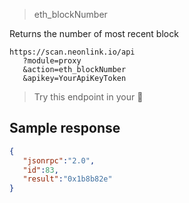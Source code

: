 > eth_blockNumber

Returns the number of most recent block

```
https://scan.neonlink.io/api
   ?module=proxy
   &action=eth_blockNumber
   &apikey=YourApiKeyToken
```

> Try this endpoint in your 🔗
​
## Sample response

```json
{
   "jsonrpc":"2.0",
   "id":83,
   "result":"0x1b8b82e"
}
```
